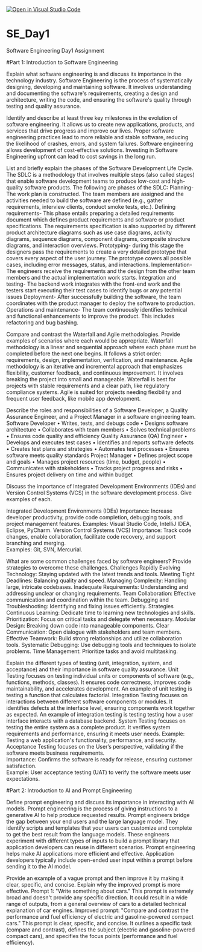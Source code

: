 [![Open in Visual Studio Code](https://classroom.github.com/assets/open-in-vscode-2e0aaae1b6195c2367325f4f02e2d04e9abb55f0b24a779b69b11b9e10269abc.svg)](https://classroom.github.com/online_ide?assignment_repo_id=15534754&assignment_repo_type=AssignmentRepo)
# SE_Day1
Software Engineering Day1 Assignment

#Part 1: Introduction to Software Engineering

Explain what software engineering is and discuss its importance in the technology industry.
Software Engineering is the process of systematically designing, developing and maintaining software. It involves understanding and documenting the software's requirements, creating a design and architecture, writing the code, and ensuring the software's quality through testing and quality assurance. 

Identify and describe at least three key milestones in the evolution of software engineering.
It allows us to create new applications, products, and services that drive progress and improve our lives. Proper software engineering practices lead to more reliable and stable software, reducing the likelihood of crashes, errors, and system failures.  Software engineering allows development of cost-effective solutions. Investing in Software Engineering upfront can lead to cost savings in the long run. 

List and briefly explain the phases of the Software Development Life Cycle.
The SDLC is a methodology that involves multiple steps (also called stages) that enable software development teams to produce low-cost and high-quality software products.
The following are  phases of the SDLC:
Planning- The work plan is constructed. The team members are assigned and the activities needed to build the software are defined (e.g., gather requirements, interview clients, conduct smoke tests, etc.). 
Defining requirements- This phase entails preparing a detailed requirements document which defines product requirements and software or  product specifications. The requirements specification is also supported by different product architecture diagrams such as use case diagrams, activity diagrams, sequence diagrams, component diagrams, composite structure diagrams, and interaction overviews.
Prototyping- during this stage the designers pass the requirements to create a very detailed prototype that covers every aspect of the user journey. The prototype  covers all possible cases, including error messages, status, and interactions.
 Implementation- The engineers receive the requirements and the design from the other team members and the actual implementation work starts.
Integration and testing- The backend work integrates with the front-end work and the testers start executing their test cases to identify bugs or any potential issues
Deployment- After successfully building the software, the team coordinates with the product manager to deploy the software to production.
Operations and maintenance- The team continuously identifies technical and functional enhancements to improve the product. This includes refactoring and bug bashing.


Compare and contrast the Waterfall and Agile methodologies. Provide examples of scenarios where each would be appropriate.
Waterfall methodology is a linear and sequential approach where each phase must be completed before the next one begins. It follows a strict order: requirements, design, implementation, verification, and maintenance.
Agile methodology is an iterative and incremental approach that emphasizes flexibility, customer feedback, and continuous improvement. It involves breaking the project into small and manageable.
Waterfall is best for projects with stable requirements and a clear path, like regulatory compliance systems.
Agile is suited for projects needing flexibility and frequent user feedback, like mobile app development.



Describe the roles and responsibilities of a Software Developer, a Quality Assurance Engineer, and a Project Manager in a software engineering team.
Software Developer
•	Writes, tests, and debugs code
•	Designs software architecture
•	Collaborates with team members
•	Solves technical problems
•	Ensures code quality and efficiency
Quality Assurance (QA) Engineer
•	Develops and executes test cases
•	Identifies and reports software defects
•	Creates test plans and strategies
•	Automates test processes
•	Ensures software meets quality standards
Project Manager
•	Defines project scope and goals
•	Manages project resources (time, budget, people)
•	Communicates with stakeholders
•	Tracks project progress and risks
•	Ensures project delivery on time and within budget


Discuss the importance of Integrated Development Environments (IDEs) and Version Control Systems (VCS) in the software development process. Give examples of each.

Integrated Development Environments (IDEs)
Importance: Increase developer productivity, provide code completion, debugging tools, and project management features.
Examples: Visual Studio Code, IntelliJ IDEA, Eclipse, PyCharm.
Version Control Systems (VCS)
Importance: Track code changes, enable collaboration, facilitate code recovery, and support branching and merging.   
Examples: Git, SVN, Mercurial.   


What are some common challenges faced by software engineers? Provide strategies to overcome these challenges.
Challenges
Rapidly Evolving Technology: Staying updated with the latest trends and tools.
Meeting Tight Deadlines: Balancing quality and speed.
Managing Complexity: Handling large, intricate codebases.
Inadequate Requirements: Understanding and addressing unclear or changing requirements.
Team Collaboration: Effective communication and coordination within the team.
Debugging and Troubleshooting: Identifying and fixing issues efficiently.
Strategies
Continuous Learning: Dedicate time to learning new technologies and skills.
Prioritization: Focus on critical tasks and delegate when necessary.
Modular Design: Breaking down code into manageable components.
Clear Communication: Open dialogue with stakeholders and team members.
Effective Teamwork: Build strong relationships and utilize collaboration tools.
Systematic Debugging: Use debugging tools and techniques to isolate problems.
Time Management: Prioritize tasks and avoid multitasking.
   


Explain the different types of testing (unit, integration, system, and acceptance) and their importance in software quality assurance.
Unit Testing focuses on testing individual units or components of software (e.g., functions, methods, classes). It ensures code correctness, improves code maintainability, and accelerates development.
 An example of unit testing is testing a function that calculates factorial.
Integration Testing focuses on interactions between different software components or modules.   It identifies defects at the interface level, ensuring components work together as expected.   An example of integration testing is testing testing how a user interface interacts with a database backend.
System Testing focuses on testing the entire system as a complete product.   It verifies system requirements and performance, ensuring it meets user needs.
Example: Testing a web application's functionality, performance, and security.
Acceptance Testing focuses on the User’s perspective, validating if the software meets business requirements.  
Importance: Confirms the software is ready for release, ensuring customer satisfaction.   
Example: User acceptance testing (UAT) to verify the software meets user expectations.   


#Part 2: Introduction to AI and Prompt Engineering


Define prompt engineering and discuss its importance in interacting with AI models.
Prompt engineering is the process of giving instructions to a generative AI to help produce requested results.  Prompt engineers bridge the gap between your end users and the large language model. They identify scripts and templates that your users can customize and complete to get the best result from the language models. These engineers experiment with different types of inputs to build a prompt library that application developers can reuse in different scenarios.
Prompt engineering helps make AI applications more efficient and effective. Application developers typically include open-ended user input within a prompt before sending it to the AI model.


Provide an example of a vague prompt and then improve it by making it clear, specific, and concise. Explain why the improved prompt is more effective.
Prompt 1: "Write something about cars."
This prompt is extremely broad and doesn't provide any specific direction. It could result in a wide range of outputs, from a general overview of cars to a detailed technical explanation of car engines.
Improved prompt: "Compare and contrast the performance and fuel efficiency of electric and gasoline-powered compact cars."
This prompt is clear, specific, and concise. It outlines a specific task (compare and contrast), defines the subject (electric and gasoline-powered compact cars), and specifies the focus points (performance and fuel efficiency).

